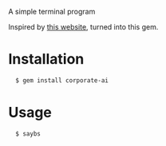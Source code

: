 A simple terminal program

Inspired by [this website](https://www.atrixnet.com/bs-generator.html), turned into this gem.

# Installation

```Bash
  $ gem install corporate-ai
```

# Usage

```Bash
  $ saybs
```
